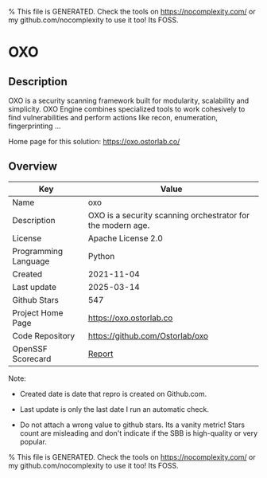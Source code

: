 
% This file is GENERATED. Check the tools on https://nocomplexity.com/ or my github.com/nocomplexity to use it too! Its FOSS. 

# OXO

## Description 

OXO is a security scanning framework built for modularity, scalability and simplicity. OXO Engine combines specialized tools to work cohesively to find vulnerabilities and perform actions like recon, enumeration, fingerprinting ...

Home page for this solution: https://oxo.ostorlab.co/ 

## Overview 

| Key | Value |
| --- | --- |
| Name | oxo |
| Description | OXO is a security scanning orchestrator for the modern age. |
| License | Apache License 2.0 |
| Programming Language | Python |
| Created | 2021-11-04 |
| Last update | 2025-03-14 |
| Github Stars | 547 |
| Project Home Page | https://oxo.ostorlab.co |
| Code Repository | https://github.com/Ostorlab/oxo |
| OpenSSF Scorecard | [Report](https://securityscorecards.dev/viewer/?uri=github.com/Ostorlab/oxo) |

Note:
 - Created date is date that repro is created on Github.com. 

- Last update is only the last date I run an automatic check. 

- Do not attach a wrong value to github stars. Its a vanity metric! Stars count are misleading and 
don't indicate if the SBB is high-quality or very popular.

% This file is GENERATED. Check the tools on https://nocomplexity.com/ or my github.com/nocomplexity to use it too! Its FOSS. 

